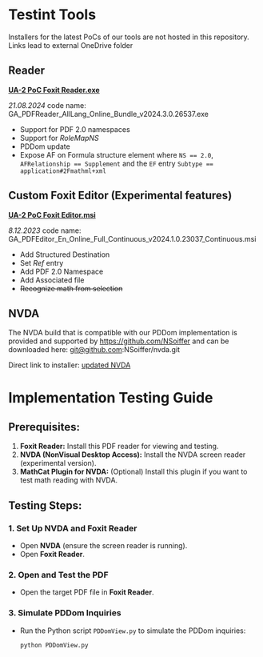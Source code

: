 # Testint Tools

Installers for the latest PoCs of our tools are not hosted in this repository.
Links lead to external OneDrive folder

## Reader
**[UA-2 PoC Foxit Reader.exe](https://foxitpdf-my.sharepoint.com/:u:/g/personal/roman_toda_foxitsoftware_com/EfcLt62w7wNKkRzeVznw3ukBclPGk36SliUi0X8Qf59T8g?e=DIehPs)** 

*21.08.2024*
code name: GA_PDFReader_AllLang_Online_Bundle_v2024.3.0.26537.exe
- Support for PDF 2.0 namespaces
- Support for *RoleMapNS*
- PDDom update
- Expose AF on Formula structure element where  `NS == 2.0`, `AFRelationship == Supplement` and the `EF` entry `Subtype == application#2Fmathml+xml`

## Custom Foxit Editor (Experimental features)

**[UA-2 PoC Foxit Editor.msi](https://foxitpdf-my.sharepoint.com/:u:/g/personal/roman_toda_foxitsoftware_com/EcVqgZ39oaBOoZJAENKTPMwBAEDOwUquOqX1QH3eO471Mg?e=52sIKZ)** 

*8.12.2023*
code name: GA_PDFEditor_En_Online_Full_Continuous_v2024.1.0.23037_Continuous.msi

- Add Structured Destination
- Set *Ref* entry
- Add PDF 2.0 Namespace
- Add Associated file
- ~~Recognize math from selection~~

## NVDA

The NVDA build that is compatible with our PDDom implementation is provided and supported by https://github.com/NSoiffer 
and can be downloaded here: git@github.com:NSoiffer/nvda.git

Direct link to installer:
[updated NVDA](https://foxitpdf-my.sharepoint.com/:u:/g/personal/roman_toda_foxitsoftware_com/EX3Qnbzbt-xPrglRcZu0YGsBzCEZ3rc87zNaBo2e-LZ_DA?e=yBGRj5)

# Implementation Testing Guide

## Prerequisites:
1. **Foxit Reader:** Install this PDF reader for viewing and testing.
2. **NVDA (NonVisual Desktop Access):** Install the NVDA screen reader (experimental version).
3. **MathCat Plugin for NVDA:** (Optional) Install this plugin if you want to test math reading with NVDA.

## Testing Steps:

### 1. Set Up NVDA and Foxit Reader
- Open **NVDA** (ensure the screen reader is running).
- Open **Foxit Reader**.

### 2. Open and Test the PDF
- Open the target PDF file in **Foxit Reader**.

### 3. Simulate PDDom Inquiries
- Run the Python script `PDDomView.py` to simulate the PDDom inquiries:
  ```bash
  python PDDomView.py
